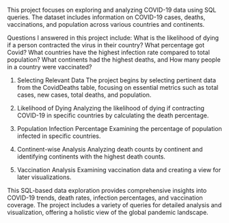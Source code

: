 This project focuses on exploring and analyzing COVID-19 data using SQL queries. The dataset includes information on COVID-19 cases, deaths, vaccinations, and population across various countries and continents.

Questions I answered in this project include:
What is the likelihood of dying if a person contracted the virus in their country?
What percentage got Covid?
What countries have the highest infection rate compared to total population?
What continents had the highest deaths, and How many people in a country were vaccinated?


1. Selecting Relevant Data
The project begins by selecting pertinent data from the CovidDeaths table, focusing on essential metrics such as total cases, new cases, total deaths, and population.

2. Likelihood of Dying
Analyzing the likelihood of dying if contracting COVID-19 in specific countries by calculating the death percentage.

3. Population Infection Percentage
Examining the percentage of population infected in specific countries.

4. Continent-wise Analysis
Analyzing death counts by continent and identifying continents with the highest death counts.

5. Vaccination Analysis
Examining vaccination data and creating a view for later visualizations.

This SQL-based data exploration provides comprehensive insights into COVID-19 trends, death rates, infection percentages, and vaccination coverage. The project includes a variety of queries for detailed analysis and visualization, offering a holistic view of the global pandemic landscape.
